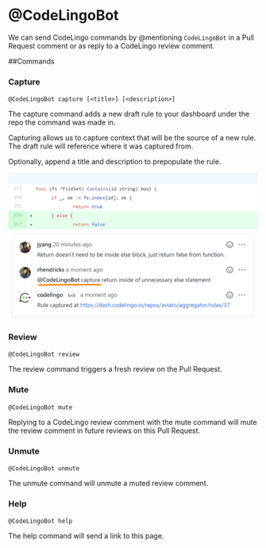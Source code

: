 # @CodeLingoBot

We can send CodeLingo commands by @mentioning `CodeLingoBot` in a Pull Request
comment or as reply to a CodeLingo review comment.

##Commands

### Capture

```
@CodeLingoBot capture [<title>] [<description>]
```

The capture command adds a new draft rule to your dashboard under the repo the command was
made in.

Capturing allows us to capture context that will be the source of a new rule. 
The draft rule will reference where it was captured from.

Optionally, append a title and description to prepopulate the rule.


![capture example](../img/capture-github.png)

### Review

```
@CodeLingoBot review
```

The review command triggers a fresh review on the Pull Request.

### Mute


```
@CodeLingoBot mute
```

Replying to a CodeLingo review comment with the mute command will mute the review comment in future reviews on this
Pull Request.

### Unmute


```
@CodeLingoBot unmute
```

The unmute command will unmute a muted review comment.


### Help


```
@CodeLingoBot help
```

The help command will send a link to this page.
